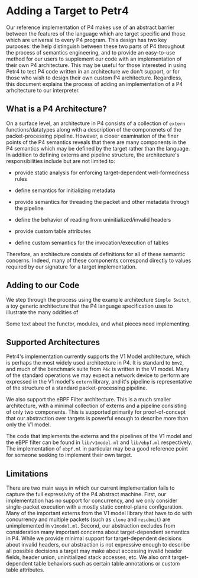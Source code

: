 # Adding a Target to Petr4

Our reference implementation of P4 makes use of an abstract barrier between the features of the language which are target specific and those which are universal to every P4 program. This design has two key purposes: the help distinguish between these two parts of P4 throughout the process of semantics engineering, and to provide an easy-to-use method for our users to supplement our code with an implementation of their own P4 architecture. This may be useful for those interested in using Petr4 to test P4 code written in an architecture we don't support, or for those who wish to design their own custom P4 architecture. Regardless, this document explains the process of adding an implementation of a P4 arhcitecture to our interpreter.

## What is a P4 Architecture?

On a surface level, an architecture in P4 consists of a collection of `extern` functions/datatypes along with a description of the componenets of the packet-processing pipeline. However, a closer examination of the finer points of the P4 semantics reveals that there are many components in the P4 semantics which may be defined by the target rather than the language. In addition to defining externs and pipeline structure, the architecture's responsibilities include but are not limited to:

* provide static analysis for enforcing target-dependent well-formedness rules

* define semantics for initializing metadata

* provide semantics for threading the packet and other metadata through the pipeline

* define the behavior of reading from uninitialized/invalid headers

* provide custom table attributes

* define custom semantics for the invocation/execution of tables

Therefore, an architecture consists of definitions for all of these semantic concerns. Indeed, many of these components correspond directly to values required by our signature for a target implementation.

## Adding to our Code

We step through the process using the example architecture `Simple Switch`, a toy generic architecture that the P4 language specification uses to illustrate the many oddities of 

Some text about the functor, modules, and what pieces need implementing.

## Supported Architectures

Petr4's implementation currently supports the V1 Model architecture, which is perhaps the most widely used architecture in P4. It is standard to `bmv2`, and much of the benchmark suite from `P4c` is written in the V1 model. Many of the standard operations we may expect a network device to perform are expressed in the V1 model's `extern` library, and it's pipeline is representative of the structure of a standard packet-processing pipeline.

We also support the eBPF Filter architecture. This is a much smaller architecture, with a minimal collection of externs and a pipeline consisting of only two components. This is supported primarily for proof-of-concept that our abstraction over targets is powerful enough to describe more than only the V1 model.

The code that implements the externs and the pipelines of the V1 model and the eBPF filter can be found in `lib/v1model.ml` and `lib/ebpf.ml` respectively. The implementation of `ebpf.ml` in particular may be a good reference point for someone seeking to implement their own target.

## Limitations

There are two main ways in which our current implementation fails to capture the full expressivity of the P4 abstract machine. First, our implementation has no support for concurrency, and we only consider single-packet execution with a mostly static control-plane configuration. Many of the important externs from the V1 model library that have to do with concurrency and multiple packets (such as `clone` and `resubmit`) are unimplemented in `v1model.ml`. Second, our abstraction excludes from consideration many important concerns about target-dependent semantics in P4. While we provide minimal support for target-dependent decisions about invalid headers, our abstraction is not expressive enough to describe all possible decisions a target may make about accessing invalid header fields, header union, uninitialized stack accesses, etc. We also omit target-dependent table behaviors such as certain table annotations or custom table attributes. 